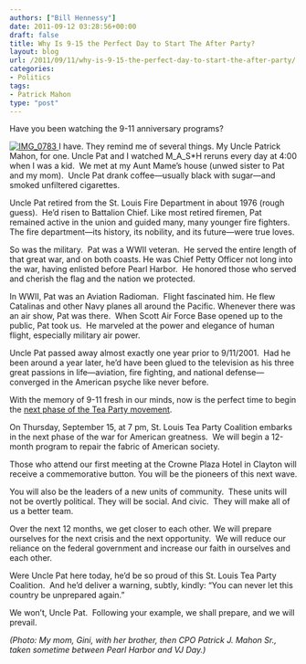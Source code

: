 ```yaml
---
authors: ["Bill Hennessy"]
date: 2011-09-12 03:28:56+00:00
draft: false
title: Why Is 9-15 the Perfect Day to Start The After Party?
layout: blog
url: /2011/09/11/why-is-9-15-the-perfect-day-to-start-the-after-party/
categories:
- Politics
tags:
- Patrick Mahon
type: "post"
---
```


Have you been watching the 9-11 anniversary programs?

[![IMG_0783](https://hennessysview.com/wp-content/uploads/2011/09/IMG_0783_thumb.jpg)
](https://hennessysview.com/wp-content/uploads/2011/09/IMG_0783.jpg)I have. They remind me of several things. My Uncle Patrick Mahon, for one. Uncle Pat and I watched M_A_S*H reruns every day at 4:00 when I was a kid.  We met at my Aunt Mame’s house (unwed sister to Pat and my mom).  Uncle Pat drank coffee—usually black with sugar—and smoked unfiltered cigarettes.

Uncle Pat retired from the St. Louis Fire Department in about 1976 (rough guess).  He’d risen to Battalion Chief. Like most retired firemen, Pat remained active in the union and guided many, many younger fire fighters. The fire department—its history, its nobility, and its future—were true loves.

So was the military.  Pat was a WWII veteran.  He served the entire length of that great war, and on both coasts. He was Chief Petty Officer not long into the war, having enlisted before Pearl Harbor.  He honored those who served and cherish the flag and the nation we protected.

In WWII, Pat was an Aviation Radioman.  Flight fascinated him. He flew Catalinas and other Navy planes all around the Pacific. Whenever there was an air show, Pat was there.  When Scott Air Force Base opened up to the public, Pat took us.  He marveled at the power and elegance of human flight, especially military air power.

Uncle Pat passed away almost exactly one year prior to 9/11/2001.  Had he been around a year later, he’d have been glued to the television as his three great passions in life—aviation, fire fighting, and national defense—converged in the American psyche like never before.

With the memory of 9-11 fresh in our minds, now is the perfect time to begin the [next phase of the Tea Party movement](https://stlouisteaparty.com/2011/09/03/the-after-party-guide-book/).

On Thursday, September 15, at 7 pm, St. Louis Tea Party Coalition embarks in the next phase of the war for American greatness.  We will begin a 12-month program to repair the fabric of American society.

Those who attend our first meeting at the Crowne Plaza Hotel in Clayton will receive a commemorative button. You will be the pioneers of this next wave.

You will also be the leaders of a new units of community.  These units will not be overtly political. They will be social. And civic.  They will make all of us a better team.

Over the next 12 months, we get closer to each other. We will prepare ourselves for the next crisis and the next opportunity.  We will reduce our reliance on the federal government and increase our faith in ourselves and each other.

Were Uncle Pat here today, he’d be so proud of this St. Louis Tea Party Coalition.  And he’d deliver a warning, subtly, kindly: “You can never let this country be unprepared again.”

We won’t, Uncle Pat.  Following your example, we shall prepare, and we will prevail.

_(Photo: My mom, Gini, with her brother, then CPO Patrick J. Mahon Sr., taken sometime between Pearl Harbor and VJ Day.)_
